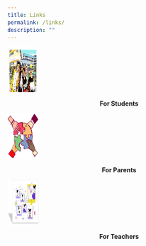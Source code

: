 ```yaml
---
title: Links
permalink: /links/
description: ""
---
```

<a href="https://sites.google.com/moe.edu.sg/oasisictlesson/lesson-guide/student-resources?authuser=0">
<img src="/images/StudentR.png" alt="studentR" width="70" height="102">
</a>

**<center> For Students </center>**

<a href="https://sites.google.com/moe.edu.sg/oasis-p2ppt/parents">
<img src="/images/parent.jpg" alt="parents" width="70" height="102">
</a>

**<center> For Parents </center>**

<a href="https://sites.google.com/moe.edu.sg/oasisictlesson/teachers-resources?authuser=2">
<img src="/images/teacherR.png" alt="parents" width="70" height="102">
</a>

**<center> For Teachers</center>**